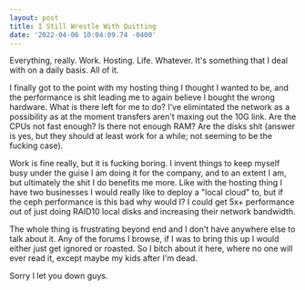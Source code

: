 ```yaml
--- 
layout: post 
title: I Still Wrestle With Quitting 
date: '2022-04-06 10:04:09.74 -0400' 
--- 
```

Everything, really. Work. Hosting. Life. Whatever. It's something that I deal with on a daily basis. All of it.

I finally got to the point with my hosting thing I thought I wanted to be, and the performance is shit leading 
me to again believe I bought the wrong hardware. What is there left for me to do? I've elimintated the network 
as a possibility as at the moment transfers aren't maxing out the 10G link. Are the CPUs not fast enough? Is 
there not enough RAM? Are the disks shit (answer is yes, but they should at least work for a while; not seeming 
to be the fucking case). 

Work is fine really, but it is fucking boring. I invent things to keep myself busy under the guise I am doing it 
for the company, and to an extent I am, but ultimately the shit I do benefits me more. Like with the hosting 
thing I have two businesses I would really like to deploy a "local cloud" to, but if the ceph performance is 
this bad why would I? I could get 5x+ performance out of just doing RAID10 local disks and increasing their 
network bandwidth. 

The whole thing is frustrating beyond end and I don't have anywhere else to talk about it. Any of the forums I 
browse, if I was to bring this up I would either just get ignored or roasted. So I bitch about it here, where no 
one will ever read it, except maybe my kids after I'm dead. 

Sorry I let you down guys. 
